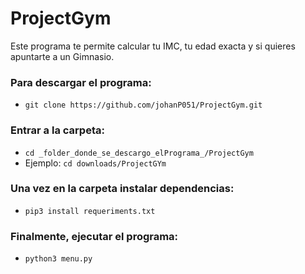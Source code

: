 # ProjectGym
Este programa te permite calcular tu IMC, tu edad exacta y si quieres apuntarte a un Gimnasio.

### Para descargar el programa:
* ```git clone https://github.com/johanP051/ProjectGym.git```

### Entrar a la carpeta:
* ```cd _folder_donde_se_descargo_elPrograma_/ProjectGym```
* Ejemplo: ```cd downloads/ProjectGYm```

### Una vez en la carpeta instalar dependencias:
* ```pip3 install requeriments.txt```

### Finalmente, ejecutar el programa:
* ```python3 menu.py```
